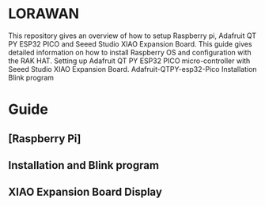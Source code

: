 # LORAWAN

This repository gives an overview of how to setup Raspberry pi, Adafruit QT PY ESP32 PICO and Seeed Studio XIAO Expansion Board. This guide gives detailed information on how to install Raspberry OS and configuration with the RAK HAT. Setting up Adafruit QT PY ESP32 PICO micro-controller with Seeed Studio XIAO Expansion Board.
Adafruit-QTPY-esp32-Pico
Installation 
Blink program

# Guide
## [Raspberry Pi]
## Installation and Blink program
## XIAO Expansion Board Display
